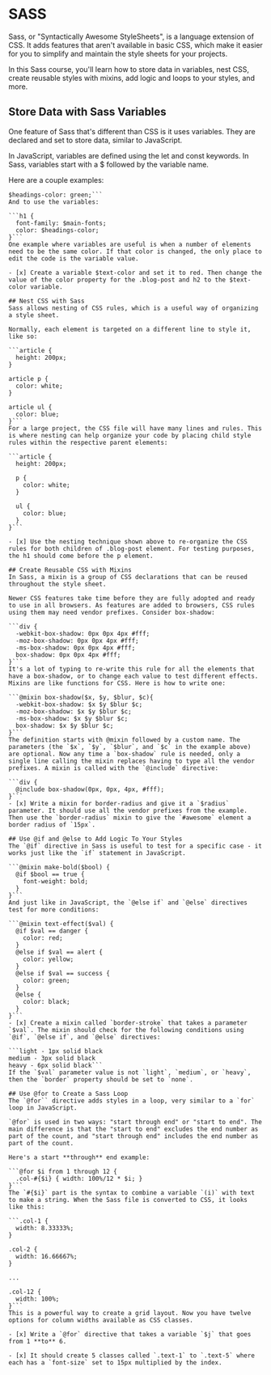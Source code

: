 # SASS

Sass, or "Syntactically Awesome StyleSheets", is a language extension of CSS. It adds features that aren't available in basic CSS, which make it easier for you to simplify and maintain the style sheets for your projects.

In this Sass course, you'll learn how to store data in variables, nest CSS, create reusable styles with mixins, add logic and loops to your styles, and more.

## Store Data with Sass Variables
One feature of Sass that's different than CSS is it uses variables. They are declared and set to store data, similar to JavaScript.

In JavaScript, variables are defined using the let and const keywords. In Sass, variables start with a $ followed by the variable name.

Here are a couple examples:

```$main-fonts: Arial, sans-serif;
$headings-color: green;```
And to use the variables:

```h1 {
  font-family: $main-fonts;
  color: $headings-color;
}```
One example where variables are useful is when a number of elements need to be the same color. If that color is changed, the only place to edit the code is the variable value.

- [x] Create a variable $text-color and set it to red. Then change the value of the color property for the .blog-post and h2 to the $text-color variable.

## Nest CSS with Sass
Sass allows nesting of CSS rules, which is a useful way of organizing a style sheet.

Normally, each element is targeted on a different line to style it, like so:

```article {
  height: 200px;
}

article p {
  color: white;
}

article ul {
  color: blue;
}```
For a large project, the CSS file will have many lines and rules. This is where nesting can help organize your code by placing child style rules within the respective parent elements:

```article {
  height: 200px;

  p {
    color: white;
  }

  ul {
    color: blue;
  }
}```

- [x] Use the nesting technique shown above to re-organize the CSS rules for both children of .blog-post element. For testing purposes, the h1 should come before the p element.

## Create Reusable CSS with Mixins
In Sass, a mixin is a group of CSS declarations that can be reused throughout the style sheet.

Newer CSS features take time before they are fully adopted and ready to use in all browsers. As features are added to browsers, CSS rules using them may need vendor prefixes. Consider box-shadow:

```div {
  -webkit-box-shadow: 0px 0px 4px #fff;
  -moz-box-shadow: 0px 0px 4px #fff;
  -ms-box-shadow: 0px 0px 4px #fff;
  box-shadow: 0px 0px 4px #fff;
}```
It's a lot of typing to re-write this rule for all the elements that have a box-shadow, or to change each value to test different effects. Mixins are like functions for CSS. Here is how to write one:

```@mixin box-shadow($x, $y, $blur, $c){ 
  -webkit-box-shadow: $x $y $blur $c;
  -moz-box-shadow: $x $y $blur $c;
  -ms-box-shadow: $x $y $blur $c;
  box-shadow: $x $y $blur $c;
}```
The definition starts with @mixin followed by a custom name. The parameters (the `$x`, `$y`, `$blur`, and `$c` in the example above) are optional. Now any time a `box-shadow` rule is needed, only a single line calling the mixin replaces having to type all the vendor prefixes. A mixin is called with the `@include` directive:

```div {
  @include box-shadow(0px, 0px, 4px, #fff);
}```
- [x] Write a mixin for border-radius and give it a `$radius` parameter. It should use all the vendor prefixes from the example. Then use the `border-radius` mixin to give the `#awesome` element a border radius of `15px`.

## Use @if and @else to Add Logic To Your Styles
The `@if` directive in Sass is useful to test for a specific case - it works just like the `if` statement in JavaScript.

```@mixin make-bold($bool) {
  @if $bool == true {
    font-weight: bold;
  }
}```
And just like in JavaScript, the `@else if` and `@else` directives test for more conditions:

```@mixin text-effect($val) {
  @if $val == danger {
    color: red;
  }
  @else if $val == alert {
    color: yellow;
  }
  @else if $val == success {
    color: green;
  }
  @else {
    color: black;
  }
}```
- [x] Create a mixin called `border-stroke` that takes a parameter `$val`. The mixin should check for the following conditions using `@if`, `@else if`, and `@else` directives:

```light - 1px solid black
medium - 3px solid black
heavy - 6px solid black```
If the `$val` parameter value is not `light`, `medium`, or `heavy`, then the `border` property should be set to `none`.

## Use @for to Create a Sass Loop
The `@for`` directive adds styles in a loop, very similar to a `for` loop in JavaScript.

`@for` is used in two ways: "start through end" or "start to end". The main difference is that the "start to end" excludes the end number as part of the count, and "start through end" includes the end number as part of the count.

Here's a start **through** end example:

```@for $i from 1 through 12 {
  .col-#{$i} { width: 100%/12 * $i; }
}```
The `#{$i}` part is the syntax to combine a variable `(i)` with text to make a string. When the Sass file is converted to CSS, it looks like this:

```.col-1 {
  width: 8.33333%;
}

.col-2 {
  width: 16.66667%;
}

...

.col-12 {
  width: 100%;
}```
This is a powerful way to create a grid layout. Now you have twelve options for column widths available as CSS classes.

- [x] Write a `@for` directive that takes a variable `$j` that goes from 1 **to** 6.

- [x] It should create 5 classes called `.text-1` to `.text-5` where each has a `font-size` set to 15px multiplied by the index.